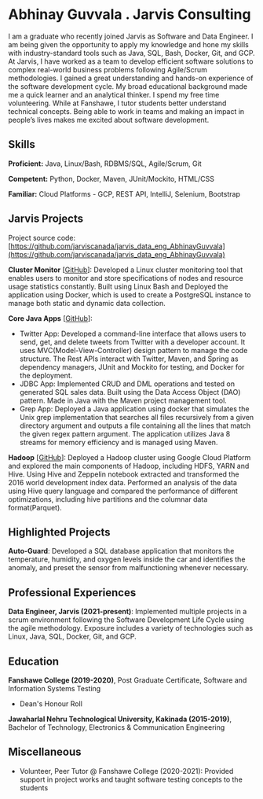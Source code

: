 # Abhinay Guvvala . Jarvis Consulting

I am a graduate who recently joined Jarvis as Software and Data Engineer. I am being given the opportunity to apply my knowledge and hone my skills with industry-standard tools such as Java, SQL, Bash, Docker, Git, and GCP. At Jarvis, I have worked as a team to develop efficient software solutions to complex real-world business problems following Agile/Scrum methodologies. I gained a great understanding and hands-on experience of the software development cycle. My broad educational background made me a quick learner and an analytical thinker. I spend my free time volunteering. While at Fanshawe, I tutor students better understand technical concepts. Being able to work in teams and making an impact in people’s lives makes me excited about software development.

## Skills

**Proficient:** Java, Linux/Bash, RDBMS/SQL, Agile/Scrum, Git

**Competent:** Python, Docker, Maven, JUnit/Mockito, HTML/CSS

**Familiar:** Cloud Platforms - GCP, REST API, IntelliJ, Selenium, Bootstrap

## Jarvis Projects

Project source code: [https://github.com/jarviscanada/jarvis_data_eng_AbhinayGuvvala](https://github.com/jarviscanada/jarvis_data_eng_AbhinayGuvvala)


**Cluster Monitor** [[GitHub](https://github.com/jarviscanada/jarvis_data_eng_AbhinayGuvvala/tree/master/linux_sql)]: Developed a Linux cluster monitoring tool that enables users to monitor and store specifications of nodes and resource usage statistics constantly. Built using Linux Bash and Deployed the application using Docker, which is used to create a PostgreSQL instance to manage both static and dynamic data collection.

**Core Java Apps** [[GitHub](https://github.com/jarviscanada/jarvis_data_eng_AbhinayGuvvala/tree/master/core_java)]:
      
  - Twitter App: Developed a command-line interface that allows users to send, get, and delete tweets from Twitter with a developer account. It uses MVC(Model-View-Controller) design pattern to manage the code structure. The Rest APIs interact with Twitter, Maven, and Spring as dependency managers, JUnit and Mockito for testing, and Docker for the deployment.
  - JDBC App: Implemented CRUD and DML operations and tested on generated SQL sales data. Built using the Data Access Object (DAO) pattern. Made in Java with the Maven project management tool.
  - Grep App: Deployed a Java application using docker that simulates the Unix grep implementation that searches all files recursively from a given directory argument and outputs a file containing all the lines that match the given regex pattern argument. The application utilizes Java 8 streams for memory efficiency and is managed using Maven.

**Hadoop** [[GitHub](https://github.com/jarviscanada/jarvis_data_eng_AbhinayGuvvala/tree/master/hadoop)]: Deployed a Hadoop cluster using Google Cloud Platform and explored the main components of Hadoop, including HDFS, YARN and Hive. Using Hive and Zeppelin notebook extracted and transformed the 2016 world development index data. Performed an analysis of the data using Hive query language and compared the performance of different optimizations, including hive partitions and the columnar data format(Parquet).


## Highlighted Projects
**Auto-Guard**: Developed a SQL database application that monitors the temperature, humidity, and oxygen levels inside the car and identifies the anomaly, and preset the sensor from malfunctioning whenever necessary.


## Professional Experiences

**Data Engineer, Jarvis (2021-present)**: Implemented multiple projects in a scrum environment following the Software Development Life Cycle using the agile methodology. Exposure includes a variety of technologies such as Linux, Java, SQL, Docker, Git, and GCP.


## Education
**Fanshawe College (2019-2020)**, Post Graduate Certificate, Software and Information Systems Testing
- Dean's Honour Roll

**Jawaharlal Nehru Technological University, Kakinada (2015-2019)**, Bachelor of Technology, Electronics & Communication Engineering


## Miscellaneous
- Volunteer, Peer Tutor @ Fanshawe College (2020-2021): Provided support in project works and taught software testing concepts to the students